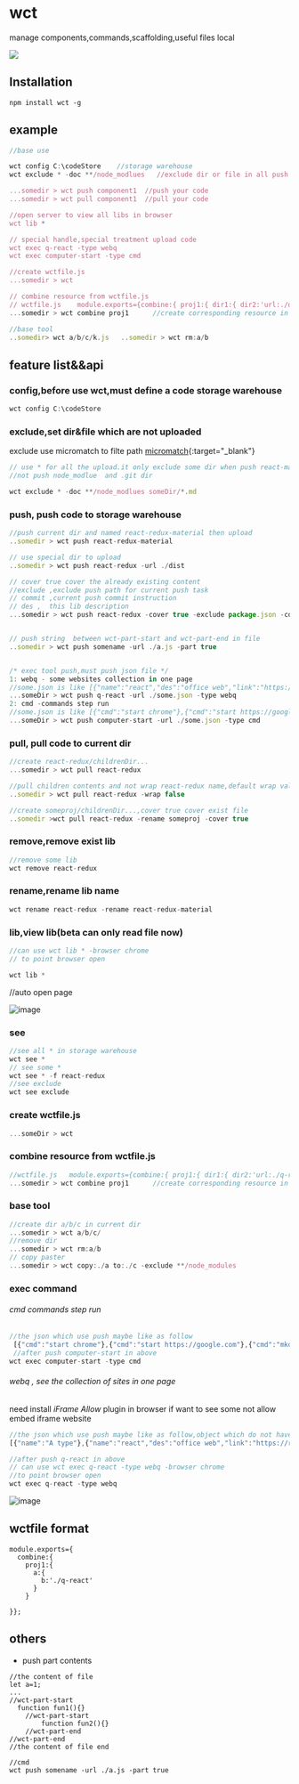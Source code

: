 #   wct   #

manage components,commands,scaffolding,useful files local

![](https://img.shields.io/npm/v/wct.svg?style=flat)


## Installation

```
npm install wct -g
```

## example

```js
//base use

wct config C:\codeStore    //storage warehouse
wct exclude * -doc **/node_modlues   //exclude dir or file in all push command

...somedir > wct push component1  //push your code
...somedir > wct pull component1  //pull your code

//open server to view all libs in browser
wct lib *

// special handle,special treatment upload code
wct exec q-react -type webq
wct exec computer-start -type cmd

//create wctfile.js
...somedir > wct

// combine resource from wctfile.js
// wctfile.js    module.exports={combine:{ proj1:{ dir1:{ dir2:'url:./q-react',dir3:'store:ropegulp'}}}};
...somedir > wct combine proj1      //create corresponding resource in current project

//base tool
..somedir> wct a/b/c/k.js   ..somedir > wct rm:a/b
```





## feature list&&api

### config,before use wct,must define a code storage warehouse

```js
wct config C:\codeStore
```

### exclude,set dir&file which are not uploaded

exclude use micromatch to filte path   [micromatch](https://www.npmjs.com/package/micromatch){:target="_blank"}


```js
// use * for all the upload.it only exclude some dir when push react-material if use wct exclude react-material -doc ..
//not push node_modlue  and .git dir

wct exclude * -doc **/node_modlues someDir/*.md

```




### push, push code to storage warehouse



```js
//push current dir and named react-redux-material then upload
..somedir > wct push react-redux-material

// use special dir to upload
..somedir > wct push react-redux -url ./dist

// cover true cover the already existing content
//exclude ,exclude push path for current push task
// commit ,current push commit instruction
// des ,  this lib description
...somedir > wct push react-redux -cover true -exclude package.json -commit "change cont"   -des "this is use for..."


// push string  between wct-part-start and wct-part-end in file
..somedir > wct push somename -url ./a.js -part true


/* exec tool push,must push json file */
1: webq - some websites collection in one page
//some.json is like [{"name":"react","des":"office web","link":"https://reactjs.org/docs/hello-world.html"}]
...someDir > wct push q-react -url ./some.json -type webq
2: cmd -commands step run
//some.json is like [{"cmd":"start chrome"},{"cmd":"start https://google.com"},{"cmd":"mkdir exp"}]
...someDir > wct push computer-start -url ./some.json -type cmd

```


### pull, pull code to current dir

```js
//create react-redux/childrenDir...
...somedir > wct pull react-redux

//pull children contents and not wrap react-redux name,default wrap value is true
..somedir > wct pull react-redux -wrap false

//create someproj/childrenDir...,cover true cover exist file
..somedir >wct pull react-redux -rename someproj -cover true
```


### remove,remove exist lib

```js
//remove some lib
wct remove react-redux  
```

### rename,rename lib name  

```js
wct rename react-redux -rename react-redux-material
```



### lib,view lib(beta can only read file now)


```js
//can use wct lib * -browser chrome  
// to point browser open

wct lib *

```

//auto open page

![image](https://wct666.oss-cn-shenzhen.aliyuncs.com/wctlib.png)




### see

```js
//see all * in storage warehouse
wct see *
// see some *
wct see * -f react-redux
//see exclude
wct see exclude
```

### create wctfile.js

```js
...someDir > wct

```


### combine resource from wctfile.js

```js
//wctfile.js   module.exports={combine:{ proj1:{ dir1:{ dir2:'url:./q-react',dir3:'store:ropegulp'}}}};
...somedir > wct combine proj1      //create corresponding resource in current project
```


### base tool
```js
//create dir a/b/c in current dir
...somedir > wct a/b/c/
//remove dir
...somedir > wct rm:a/b
// copy paster
...somedir > wct copy:./a to:./c -exclude **/node_modules
```

### exec command


###### cmd   commands step run

```js
//the json which use push maybe like as follow
 [{"cmd":"start chrome"},{"cmd":"start https://google.com"},{"cmd":"mkdir exp"}]
 //after push computer-start in above
wct exec computer-start -type cmd
```

###### webq , see the collection of sites in one page
need install *iFrame Allow* plugin in browser if want to see some not allow embed iframe website

```js
//the json which use push maybe like as follow,object which do not have link express type
[{"name":"A type"},{"name":"react","des":"office web","link":"https://reactjs.org/docs/hello-world.html"}]

//after push q-react in above
// can use wct exec q-react -type webq -browser chrome
//to point browser open
wct exec q-react -type webq
```

 ![image](https://wct666.oss-cn-shenzhen.aliyuncs.com/webq.png)




## wctfile format

```
module.exports={
  combine:{
    proj1:{
      a:{
        b:'./q-react'
      }
    }

}};

```


## others

* push part contents

```
//the content of file
let a=1;
...
//wct-part-start
  function fun1(){}
    //wct-part-start
        function fun2(){}
    //wct-part-end
//wct-part-end
//the content of file end

//cmd  
wct push somename -url ./a.js -part true
```
